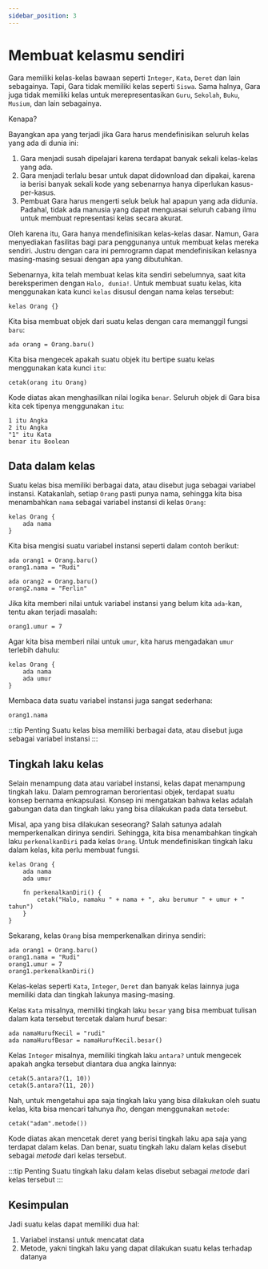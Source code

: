 ```yaml
---
sidebar_position: 3
---
```


# Membuat kelasmu sendiri

Gara memiliki kelas-kelas bawaan seperti `Integer`, `Kata`, `Deret` dan lain sebagainya. Tapi, Gara tidak memiliki kelas seperti `Siswa`. Sama halnya, Gara juga tidak memiliki kelas untuk merepresentasikan `Guru`, `Sekolah`, `Buku`, `Musium`, dan lain sebagainya.

Kenapa?

Bayangkan apa yang terjadi jika Gara harus mendefinisikan seluruh kelas yang ada di dunia ini:

1. Gara menjadi susah dipelajari karena terdapat banyak sekali kelas-kelas yang ada.
2. Gara menjadi terlalu besar untuk dapat didownload dan dipakai, karena ia berisi banyak sekali kode yang sebenarnya hanya diperlukan kasus-per-kasus.
3. Pembuat Gara harus mengerti seluk beluk hal apapun yang ada didunia. Padahal, tidak ada manusia yang dapat menguasai seluruh cabang ilmu untuk membuat representasi kelas secara akurat.

Oleh karena itu, Gara hanya mendefinisikan kelas-kelas dasar. Namun, Gara menyediakan fasilitas bagi para penggunanya untuk membuat kelas mereka sendiri. Justru dengan cara ini pemrogramn dapat mendefinisikan kelasnya masing-masing sesuai dengan apa yang dibutuhkan.

Sebenarnya, kita telah membuat kelas kita sendiri sebelumnya, saat kita bereksperimen dengan `Halo, dunia!`. Untuk membuat suatu kelas, kita menggunakan kata kunci `kelas` disusul dengan nama kelas tersebut:

```gara
kelas Orang {}
```

Kita bisa membuat objek dari suatu kelas dengan cara memanggil fungsi `baru`:

```gara
ada orang = Orang.baru()
```

Kita bisa mengecek apakah suatu objek itu bertipe suatu kelas menggunakan kata kunci `itu`:

```gara
cetak(orang itu Orang)
```

Kode diatas akan menghasilkan nilai logika `benar`. Seluruh objek di Gara bisa kita cek tipenya menggunakan `itu`:

```gara
1 itu Angka
2 itu Angka
"1" itu Kata
benar itu Boolean
```

## Data dalam kelas

Suatu kelas bisa memiliki berbagai data, atau disebut juga sebagai variabel instansi. Katakanlah, setiap `Orang` pasti punya nama, sehingga kita bisa menambahkan `nama` sebagai variabel instansi di kelas `Orang`:

```gara
kelas Orang {
    ada nama
}
```

Kita bisa mengisi suatu variabel instansi seperti dalam contoh berikut:

```gara
ada orang1 = Orang.baru()
orang1.nama = "Rudi"

ada orang2 = Orang.baru()
orang2.nama = "Ferlin"
```

Jika kita memberi nilai untuk variabel instansi yang belum kita `ada`-kan, tentu akan terjadi masalah:

```gara
orang1.umur = 7
```

Agar kita bisa memberi nilai untuk `umur`, kita harus mengadakan `umur` terlebih dahulu:

```gara
kelas Orang {
    ada nama
    ada umur
}
```

Membaca data suatu variabel instansi juga sangat sederhana:

```gara
orang1.nama
```

:::tip Penting
Suatu kelas bisa memiliki berbagai data, atau disebut juga sebagai variabel instansi
:::

## Tingkah laku kelas

Selain menampung data atau variabel instansi, kelas dapat menampung tingkah laku. Dalam pemrograman berorientasi objek, terdapat suatu konsep bernama enkapsulasi. Konsep ini mengatakan bahwa kelas adalah gabungan data dan tingkah laku yang bisa dilakukan pada data tersebut.

Misal, apa yang bisa dilakukan seseorang? Salah satunya adalah memperkenalkan dirinya sendiri. Sehingga, kita bisa menambahkan tingkah laku `perkenalkanDiri` pada kelas `Orang`. Untuk mendefinisikan tingkah laku dalam kelas, kita perlu membuat fungsi.

```gara
kelas Orang {
    ada nama
    ada umur

    fn perkenalkanDiri() {
        cetak("Halo, namaku " + nama + ", aku berumur " + umur + " tahun")
    }
}
```

Sekarang, kelas `Orang` bisa memperkenalkan dirinya sendiri:

```gara
ada orang1 = Orang.baru()
orang1.nama = "Rudi"
orang1.umur = 7
orang1.perkenalkanDiri()
```

Kelas-kelas seperti `Kata`, `Integer`, `Deret` dan banyak kelas lainnya juga memiliki data dan tingkah lakunya masing-masing.

Kelas `Kata` misalnya, memiliki tingkah laku `besar` yang bisa membuat tulisan dalam kata tersebut tercetak dalam huruf besar:

```gara
ada namaHurufKecil = "rudi"
ada namaHurufBesar = namaHurufKecil.besar()
```

Kelas `Integer` misalnya, memiliki tingkah laku `antara?` untuk mengecek apakah angka tersebut diantara dua angka lainnya:

```gara
cetak(5.antara?(1, 10))
cetak(5.antara?(11, 20))
```

Nah, untuk mengetahui apa saja tingkah laku yang bisa dilakukan oleh suatu kelas, kita bisa mencari tahunya _lho_, dengan menggunakan `metode`:

```gara
cetak("adam".metode())
```

Kode diatas akan mencetak deret yang berisi tingkah laku apa saja yang terdapat dalam kelas. Dan benar, suatu tingkah laku dalam kelas disebut sebagai _metode_ dari kelas tersebut.

:::tip Penting
Suatu tingkah laku dalam kelas disebut sebagai _metode_ dari kelas tersebut
:::

## Kesimpulan

Jadi suatu kelas dapat memiliki dua hal:

1. Variabel instansi untuk mencatat data
2. Metode, yakni tingkah laku yang dapat dilakukan suatu kelas terhadap datanya
